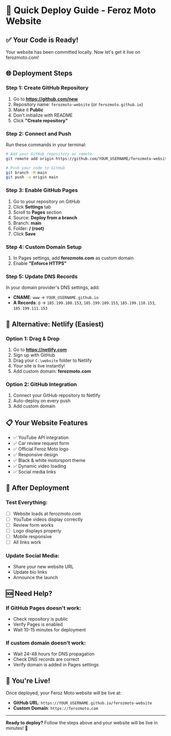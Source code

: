 # 🚀 Quick Deploy Guide - Feroz Moto Website

## ✅ **Your Code is Ready!**

Your website has been committed locally. Now let's get it live on ferozmoto.com!

## 🌐 **Deployment Steps**

### **Step 1: Create GitHub Repository**

1. Go to **https://github.com/new**
2. Repository name: `ferozmoto-website` (or `ferozmoto.github.io`)
3. Make it **Public**
4. Don't initialize with README
5. Click **"Create repository"**

### **Step 2: Connect and Push**

Run these commands in your terminal:

```bash
# Add your GitHub repository as remote
git remote add origin https://github.com/YOUR_USERNAME/ferozmoto-website.git

# Push your code to GitHub
git branch -M main
git push -u origin main
```

### **Step 3: Enable GitHub Pages**

1. Go to your repository on GitHub
2. Click **Settings** tab
3. Scroll to **Pages** section
4. Source: **Deploy from a branch**
5. Branch: **main**
6. Folder: **/ (root)**
7. Click **Save**

### **Step 4: Custom Domain Setup**

1. In Pages settings, add **ferozmoto.com** as custom domain
2. Enable **"Enforce HTTPS"**

### **Step 5: Update DNS Records**

In your domain provider's DNS settings, add:

- **CNAME**: `www` → `YOUR_USERNAME.github.io`
- **A Records**: `@` → `185.199.108.153`, `185.199.109.153`, `185.199.110.153`, `185.199.111.153`

## 🎯 **Alternative: Netlify (Easiest)**

### **Option 1: Drag & Drop**

1. Go to **https://netlify.com**
2. Sign up with GitHub
3. Drag your `C:\website` folder to Netlify
4. Your site is live instantly!
5. Add custom domain: **ferozmoto.com**

### **Option 2: GitHub Integration**

1. Connect your GitHub repository to Netlify
2. Auto-deploy on every push
3. Add custom domain

## 📋 **Your Website Features**

- ✅ YouTube API integration
- ✅ Car review request form
- ✅ Official Feroz Moto logo
- ✅ Responsive design
- ✅ Black & white motorsport theme
- ✅ Dynamic video loading
- ✅ Social media links

## 🔧 **After Deployment**

### **Test Everything:**

- [ ] Website loads at ferozmoto.com
- [ ] YouTube videos display correctly
- [ ] Review form works
- [ ] Logo displays properly
- [ ] Mobile responsive
- [ ] All links work

### **Update Social Media:**

- Share your new website URL
- Update bio links
- Announce the launch

## 🆘 **Need Help?**

### **If GitHub Pages doesn't work:**

- Check repository is public
- Verify Pages is enabled
- Wait 10-15 minutes for deployment

### **If custom domain doesn't work:**

- Wait 24-48 hours for DNS propagation
- Check DNS records are correct
- Verify domain is added in Pages settings

## 🎉 **You're Live!**

Once deployed, your Feroz Moto website will be live at:

- **GitHub URL**: `https://YOUR_USERNAME.github.io/ferozmoto-website`
- **Custom Domain**: `https://ferozmoto.com`

---

**Ready to deploy?** Follow the steps above and your website will be live in minutes! 🚀
